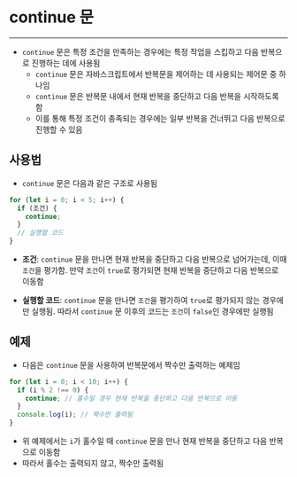 # continue 문

***

* `continue` 문은 특정 조건을 만족하는 경우에는 특정 작업을 스킵하고 다음 반복으로 진행하는 데에 사용됨
  * `continue` 문은 자바스크립트에서 반복문을 제어하는 데 사용되는 제어문 중 하나임
  * `continue` 문은 반복문 내에서 현재 반복을 중단하고 다음 반복을 시작하도록 함
  * 이를 통해 특정 조건이 충족되는 경우에는 일부 반복을 건너뛰고 다음 반복으로 진행할 수 있음

## 사용법

* `continue` 문은 다음과 같은 구조로 사용됨

```javascript
for (let i = 0; i < 5; i++) {
  if (조건) {
    continue;
  }
  // 실행할 코드
}
```

* **조건**: `continue` 문을 만나면 현재 반복을 중단하고 다음 반복으로 넘어가는데, 이때 `조건`을 평가함. 만약 `조건`이 `true`로 평가되면 현재 반복을 중단하고 다음 반복으로 이동함

* **실행할 코드**: `continue` 문을 만나면 `조건`을 평가하여 `true`로 평가되지 않는 경우에만 실행됨. 따라서 `continue` 문 이후의 코드는 `조건`이 `false`인 경우에만 실행됨

## 예제

* 다음은 `continue` 문을 사용하여 반복문에서 짝수만 출력하는 예제임

```javascript
for (let i = 0; i < 10; i++) {
  if (i % 2 !== 0) {
    continue; // 홀수일 경우 현재 반복을 중단하고 다음 반복으로 이동
  }
  console.log(i); // 짝수만 출력됨
}
```

* 위 예제에서는 `i`가 홀수일 때 `continue` 문을 만나 현재 반복을 중단하고 다음 반복으로 이동함
* 따라서 홀수는 출력되지 않고, 짝수만 출력됨
